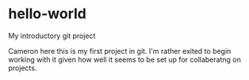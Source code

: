 # hello-world
My introductory git project

Cameron here this is my first project in git.
I'm rather exited to begin working with it given how well it seems to be set up for collaberatng on projects.
